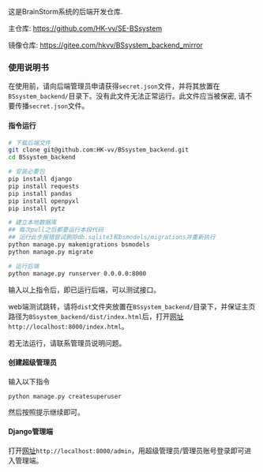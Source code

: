 这是BrainStorm系统的后端开发仓库.

主仓库: https://github.com/HK-vv/SE-BSsystem

镜像仓库: https://gitee.com/hkvv/BSsystem_backend_mirror

### 使用说明书

在使用前，请向后端管理员申请获得`secret.json`文件，并将其放置在`BSsystem_backend/`目录下。没有此文件无法正常运行。此文件应当被保密, 请不要传播`secret.json`文件。

#### 指令运行

```bash
# 下载后端文件
git clone git@github.com:HK-vv/BSsystem_backend.git
cd BSsystem_backend 

# 安装必要包
pip install django
pip install requests
pip install pandas
pip install openpyxl
pip install pytz

# 建立本地数据库
## 每次pull之后都要运行本段代码
## 运行此步报错尝试删除db.sqlite3和bsmodels/migrations并重新执行
python manage.py makemigrations bsmodels
python manage.py migrate

# 运行后端
python manage.py runserver 0.0.0.0:8000
```

输入以上指令后，即已运行后端，可以测试接口。

web端测试跳转，请将`dist`文件夹放置在`BSsystem_backend/`目录下，并保证主页路径为`BSsystem_backend/dist/index.html`后，打开[网址](http://localhost:8000/index.html)`http://localhost:8000/index.html`。

若无法运行，请联系管理员说明问题。

#### 创建超级管理员

输入以下指令

```
python manage.py createsuperuser
```

然后按照提示继续即可。

#### Django管理端

打开[网址](http://localhost:8000/admin/)`http://localhost:8000/admin`，用超级管理员/管理员账号登录即可进入管理端。
